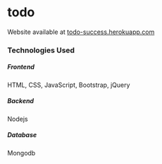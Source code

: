 # todo
Website available at [todo-success.herokuapp.com](https://todo-success.herokuapp.com)
### Technologies Used
##### Frontend
HTML, CSS, JavaScript, Bootstrap, jQuery 
##### Backend
Nodejs
##### Database
Mongodb 
